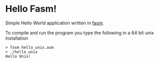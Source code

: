 # Hello Fasm!

Simple Hello World application written in [fasm](https://flatassembler.net/).

To compile and run the program you type the following in a 64 bit unix installation

    > fasm hello_unix.asm
    > ./hello_unix
    Hello Unix!
